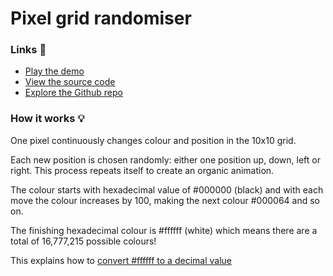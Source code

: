 # Pixel grid randomiser

### Links 🔗
- [Play the demo](https://js-pixel-grid-randomiser.rolandjlevy.repl.co/)
- [View the source code](https://replit.com/@RolandJLevy/js-pixel-grid-randomiser)
- [Explore the Github repo](https://github.com/rolandjlevy/js-pixel-grid-randomiser)

### How it works 💡

One pixel continuously changes colour and position in the 10x10 grid.

Each new position is chosen randomly: either one position up, down, left or right. This process repeats itself to create an organic animation.

The colour starts with hexadecimal value of #000000 (black) and with each move the colour increases by 100, making the next colour #000064 and so on.

The finishing hexadecimal colour is #ffffff (white) which means there are a total of 16,777,215 possible colours!

This explains how to [convert #ffffff to a decimal value](https://www.colorhexa.com/ffffff) 
